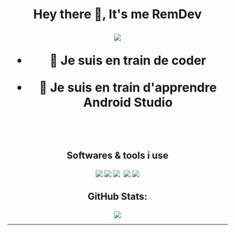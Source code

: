<h1 align="center">Hey there &#x1F44B;, It's me RemDev 

<p align="center"> <img src="[![](https://visitcount.itsvg.in/api?id=RemDev&label=Profile%20Views&icon=0&pretty=false)](https://visitcount.itsvg.in)">

<br>

- &#128301; Je suis en train de **coder**

- &#127793; Je suis en train d'apprendre **Android Studio** 


<br>

## <p align="center"> Softwares & tools i use

<p align="center">
     <img src="https://ziadoua.github.io/m3-Markdown-Badges/badges/Windows/windows2.svg">
    <img src="https://ziadoua.github.io/m3-Markdown-Badges/badges/Android/android2.svg">
    <img src="https://ziadoua.github.io/m3-Markdown-Badges/badges/Firefox/firefox3.svg">
    <img arc="https://ziadoua.github.io/m3-Markdown-Badges/badges/Github/github3.svg">
    <img src="https://ziadoua.github.io/m3-Markdown-Badges/badges/VisualStudio/visualstudio2.svg">
    <img src="https://ziadoua.github.io/m3-Markdown-Badges/badges/Telegram/telegram1.svg">

<br>


## <p align="center"> GitHub Stats: 

<p align="center"> <img src="https://github-readme-streak-stats.herokuapp.com?user=Unofficial-Life%20&theme=green-nur&date_format=M%20j%5B%2C%20Y%5D">

---
